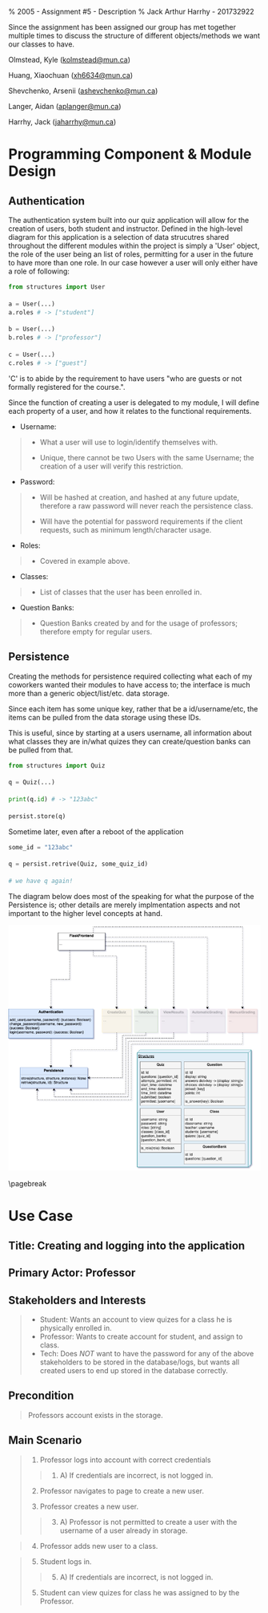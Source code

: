 % 2005 - Assignment #5 - Description
% Jack Arthur Harrhy - 201732922

Since the assignment has been assigned our group has met together multiple times to discuss the structure of different objects/methods we want our classes to have.

Olmstead, Kyle (kolmstead@mun.ca)

Huang, Xiaochuan (xh6634@mun.ca)

Shevchenko, Arsenii (ashevchenko@mun.ca)

Langer, Aidan (aplanger@mun.ca)

Harrhy, Jack (jaharrhy@mun.ca)

# Programming Component & Module Design

## Authentication

The authentication system built into our quiz application will allow for the creation of users, both student and instructor.  Defined in the high-level diagram for this application is a selection of data strucutres shared throughout the different modules within the project is simply a 'User' object, the role of the user being an list of roles, permitting for a user in the future to have more than one role.  In our case however a user will only either have a role of following:

```python
from structures import User

a = User(...)
a.roles # -> ["student"]

b = User(...)
b.roles # -> ["professor"]

c = User(...)
c.roles # -> ["guest"]
```

'C' is to abide by the requirement to have users "who are guests or not formally registered for the course.".

Since the function of creating a user is delegated to my module, I will define each property of a user, and how it relates to the functional requirements.

+ Username:

> + What a user will use to login/identify themselves with.
>
> + Unique, there cannot be two Users with the same Username; the creation of a user will verify this restriction.

+ Password:

> + Will be hashed at creation, and hashed at any future update, therefore a raw password will never reach the persistence class.
>
> + Will have the potential for password requirements if the client requests, such as minimum length/character usage.

+ Roles:

> + Covered in example above.

+ Classes:

> + List of classes that the user has been enrolled in.

+ Question Banks:

> + Question Banks created by and for the usage of professors; therefore empty for regular users.

## Persistence

Creating the methods for persistence required collecting what each of my coworkers wanted their modules to have access to; the interface is much more than a generic object/list/etc. data storage.

Since each item has some unique key, rather that be a id/username/etc, the items can be pulled from the data storage using these IDs.

This is useful, since by starting at a users username, all information about what classes they are in/what quizes they can create/question banks can be pulled from that.

```python
from structures import Quiz

q = Quiz(...)

print(q.id) # -> "123abc"

persist.store(q)
```

Sometime later, even after a reboot of the application

```python
some_id = "123abc"

q = persist.retrive(Quiz, some_quiz_id)

# we have q again!
```

The diagram below does most of the speaking for what the purpose of the Persistence is; other details are merely implmentation aspects and not important to the higher level concepts at hand.

![](diag.png)

\pagebreak

# Use Case

## Title: Creating and logging into the application

## Primary Actor: Professor

## Stakeholders and Interests

> + Student: Wants an account to view quizes for a class he is physically enrolled in.
> + Professor: Wants to create account for student, and assign to class.
> + Tech: Does _NOT_ want to have the password for any of the above stakeholders to be stored in the database/logs, but wants all created users to end up stored in the database correctly.

## Precondition

> Professors account exists in the storage.

## Main Scenario

> 1. Professor logs into account with correct credentials
>
> > 1. A) If credentials are incorrect, is not logged in.
>
> 2. Professor navigates to page to create a new user.
>
> 3. Professor creates a new user.
>
> > 3. A) Professor is not permitted to create a user with the username of a user already in storage.

> 4. Professor adds new user to a class.

> 5. Student logs in.
>
> > 5. A) If credentials are incorrect, is not logged in.
>
> 5. Student can view quizes for class he was assigned to by the Professor.
